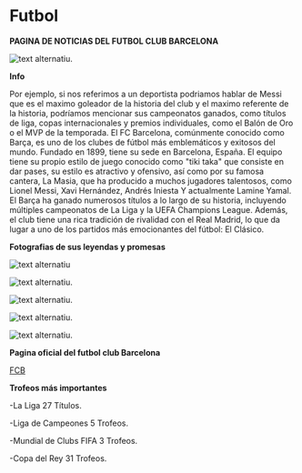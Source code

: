 # Futbol
**PAGINA DE NOTICIAS DEL FUTBOL CLUB BARCELONA** 

![text alternatiu](https://upload.wikimedia.org/wikipedia/en/4/47/FC_Barcelona_%28crest%29.svg).

**Info**

Por ejemplo, si nos referimos a un deportista podriamos hablar de Messi que es el maximo goleador de la historia del club y el maximo referente de la historia, podríamos mencionar sus campeonatos ganados, como títulos de liga, copas internacionales y premios individuales, como el Balón de Oro o el MVP de la temporada.
El FC Barcelona, comúnmente conocido como Barça, es uno de los clubes de fútbol más emblemáticos y exitosos del mundo. Fundado en 1899, tiene su sede en Barcelona, España. El equipo tiene su propio estilo de juego conocido como "tiki taka" que consiste en dar pases, su estilo es atractivo y ofensivo, así como por su famosa cantera, La Masia, que ha producido a muchos jugadores talentosos, como Lionel Messi, Xavi Hernández, Andrés Iniesta Y actualmente Lamine Yamal.
El Barça ha ganado numerosos títulos a lo largo de su historia, incluyendo múltiples campeonatos de La Liga y la UEFA Champions League. Además, el club tiene una rica tradición de rivalidad con el Real Madrid, lo que da lugar a uno de los partidos más emocionantes del fútbol: El Clásico.

**Fotografias de sus leyendas y promesas**

![text alternatiu](https://www.fcbarcelona.com/photo-resources/2020/03/29/fb93f75f-ece8-408c-85c8-a3ee0f045291/27-05-09-MESSI-ALEGRIA-02.jpg?width=1200&height=750)

![text alternatiu](https://es.coachesvoice.com/wp-content/uploads/2023/09/lamal_main-scaled.jpg).

![text alternatiu](https://depor.com/resizer/ZFOwl6qfjuET0uR-Q10y0rUEc2Q=/980x0/smart/filters:format(jpeg):quality(75)/cloudfront-us-east-1.images.arcpublishing.com/elcomercio/T5KTXPQSD5HENFCSM5XUJOUWSM.jpg).

![text alternatiu](https://upload.wikimedia.org/wikipedia/commons/8/82/Neymar_-_FC_Barcelona_-_2015.jpg).

![text alternatiu](https://ichef.bbci.co.uk/ace/ws/640/amz/worldservice/live/assets/images/2015/11/25/151125130816_luis_suarez_640x360_getty_nocredit.jpg.webp).

**Pagina oficial del futbol club Barcelona**

[FCB](https://www.fcbarcelona.es/es/entradas/futbol?ext=SEM_732&utm_source=Google&utm_medium=TextLink&utm_campaign=AWON_FUTREG_PRO_TKT_FUT_TXT_CAT_ES&utm_term=AWON_FUTREG&utm_content=&gad_source=1&gclid=EAIaIQobChMI8fvYyvndiAMVpKSDBx0j2iksEAAYASAAEgIEEPD_BwE&gclsrc=aw.ds)

**Trofeos más importantes**

-La Liga 27 Títulos.

-Liga de Campeones 5 Trofeos.

-Mundial de Clubs FIFA 3 Trofeos.

-Copa del Rey 31 Trofeos.
